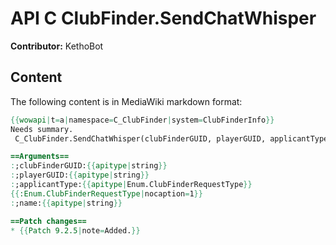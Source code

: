 # API C ClubFinder.SendChatWhisper

**Contributor:** KethoBot

## Content

The following content is in MediaWiki markdown format:

```mediawiki
{{wowapi|t=a|namespace=C_ClubFinder|system=ClubFinderInfo}}
Needs summary.
 C_ClubFinder.SendChatWhisper(clubFinderGUID, playerGUID, applicantType, name)

==Arguments==
:;clubFinderGUID:{{apitype|string}}
:;playerGUID:{{apitype|string}}
:;applicantType:{{apitype|Enum.ClubFinderRequestType}}
{{:Enum.ClubFinderRequestType|nocaption=1}}
:;name:{{apitype|string}}

==Patch changes==
* {{Patch 9.2.5|note=Added.}}
```